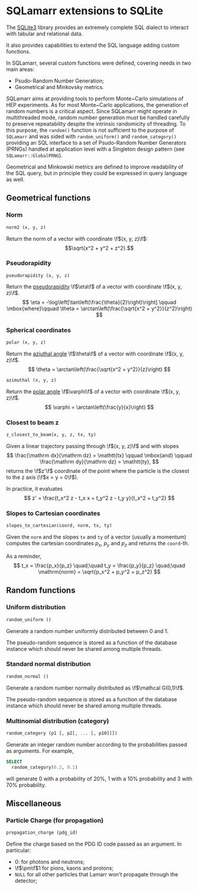 # SQLamarr extensions to SQLite

The [SQLite3](www.sqlite.org) library provides an extremely complete SQL dialect
to interact with tabular and relational data.

It also provides capabilities to extend the SQL language adding custom
functions.

In SQLamarr, several custom functions were defined, covering needs in two main 
areas:
 * Psudo-Random Number Generation;
 * Geometrical and Minkovsky metrics.

SQLamarr aims at providing tools to perform Monte~Carlo simulations of HEP
experiments. As for most Monte~Carlo applications, the generation of random numbers
is a critical aspect. Since SQLamarr might operate in multithreaded mode, random 
number generation must be handled carefully to preserve repeatability despite
the intrinsic randomicity of threading.
To this purpose, the `random()` function is not sufficient to the purpose of 
`SQLamarr` and was sided with `random_uniform()` and `random_category()`
providing an SQL interface to a set of Psudo-Random Number Generators (PRNGs) 
handled at application level with a Singleton design pattern (see
`SQLamarr::GlobalPRNG`).

Geometrical and Minkowski metrics are defined to improve readability 
of the SQL query, but in principle they could be expressed in query language 
as well.

## Geometrical functions

### Norm
```sql
norm2 (x, y, z)
``` 

Return the norm of a vector with coordinate \f$(x, y, z)\f$: 
$$\sqrt{x^2 + y^2 + z^2}.$$ 

### Pseudorapidity
```
pseudorapidity (x, y, z)
```
Return the [pseudorapidity](https://en.wikipedia.org/wiki/Pseudorapidity)
\f$\eta\f$ 
of a vector with coordinate \f$(x, y, z)\f$.
$$
\eta = -\log\left[\tan\left(\frac{\theta}{2}\right)\right] 
\qquad \mbox{where}\qquad
\theta = \arctan\left(\frac{\sqrt{x^2 + y^2}}{z^2}\right)
$$


### Spherical coordinates
```sql
polar (x, y, z)
```
Return the [aziuthal angle](https://en.wikipedia.org/wiki/Spherical_coordinate_system) 
\f$\theta\f$ of a vector with coordinate \f$(x, y, z)\f$.
$$
\theta = \arctan\left(\frac{\sqrt{x^2 + y^2}}{z}\right)
$$

```sql
azimuthal (x, y, z)
```
Return the [polar angle](https://en.wikipedia.org/wiki/Spherical_coordinate_system) 
\f$\varphi\f$ of a vector with coordinate \f$(x, y, z)\f$.
$$
\varphi = \arctan\left(\frac{y}{x}\right)
$$

### Closest to beam z
```sql
z_closest_to_beam(x, y, z, tx, ty)
```
Given a linear trajectory passing through \f$(x, y, z)\f$ and with slopes
$$
\frac{\mathrm dx}{\mathrm dz} = \mathtt{tx} \qquad \mbox{and} \qquad
\frac{\mathrm dy}{\mathrm dz} = \mathtt{ty},
$$
returns the \f$z'\f$ coordinate of the point where the particle 
is the closest to the z axis (\f$x = y = 0\f$).


In practice, it evaluates
$$
z' = \frac{t_x^2 z - t_x x + t_y^2 z - t_y y}{t_x^2 + t_y^2}
$$

### Slopes to Cartesian coordinates
```sql
slopes_to_cartesian(coord, norm, tx, ty)
```
Given the `norm` and the slopes `tx` and `ty` of a vector (usually a momentum)
computes the cartesian coordinates $p_x$, $p_y$ and $p_z$ and returns the `coord`-th.

As a reminder,
$$
t_x = \frac{p_x}{p_z} \quad;\quad 
t_y = \frac{p_y}{p_z} \quad;\quad
\mathrm{norm} = \sqrt{p_x^2 + p_y^2 + p_z^2}
$$


## Random functions
### Uniform distribution
```sql
random_uniform ()
```
Generate a random number uniformly distributed between 0 and 1.

The pseudo-random sequence is stored as a function of the database instance
which should never be shared among multiple threads.

### Standard normal distribution
```sql
random_normal ()
```
Generate a random number normally distributed as \f$\mathcal G(0,1)\f$.

The pseudo-random sequence is stored as a function of the database instance
which should never be shared among multiple threads.

### Multinomial distribution (category)
```sql
random_category (p1 [, p2[, ... [, p10]]])
```
Generate an integer random number according to the probabilities passed as 
arguments.
For example,
```sql
SELECT 
  random_category(0.2, 0.1)
```
will generate 0 with a probability of 20%, 1 with a 10% probability and 3 with
70% probability.

## Miscellaneous
### Particle Charge (for propagation)
```sql
propagation_charge (pdg_id)
```
Define the charge based on the PDG ID code passed as an argument.
In particular:
 * 0: for photons and neutrons;
 * \f$\pm\f$1 for pions, kaons and protons;
 * `NULL` for all other particles that Lamarr won't propagate through the
   detector;

